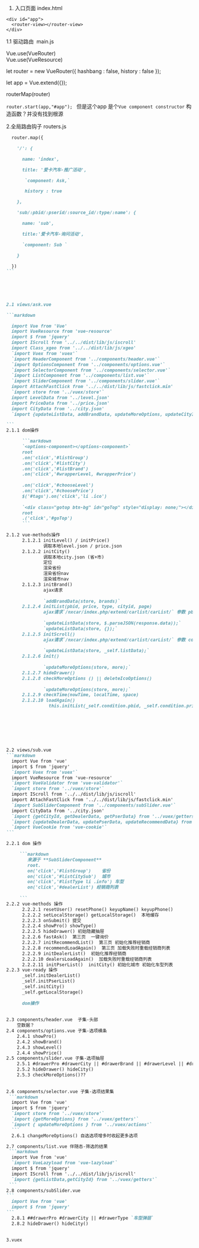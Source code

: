 1. 入口页面   index.html

```
<div id="app">
  <router-view></router-view>
</div>

```  

1.1 驱动路由  main.js  
  
  Vue.use(VueRouter)  
  Vue.use(VueResource)

  let router = new VueRouter({
    hashbang : false,
    history : false
  });

  let app = Vue.extend({});

  routerMap(router)  
    
    
`router.start(app,"#app"); ` 但是这个app 是个`Vue component constructor` 构造函数？并没有找到根源    



2.全局路由钩子  routers.js  

````markdown
  router.map({ 

    '/': {

      name: 'index',

      title: '爱卡汽车-推广活动',

       `component: Ask,`

       history : true

    },

    'sub/:pbid/:pserid/:source_id/:type/:name': {

      name: 'sub',

      title:'爱卡汽车-询问活动',

      `component: Sub `

    }

  })  
```  

  
        
  
  
2.1 views/ask.vue  

```markdown

  import Vue from 'Vue'
  import VueResource from 'vue-resource'
  import $ from 'jquery'
  import IScroll from '../../dist/lib/js/iscroll'
  import Class_xgeo from '../../dist/lib/js/xgeo'
  `import Vuex from 'vuex'`
  `import HeaderComponent from '../components/header.vue'`
  `import OptionsComponent from '../components/options.vue'`
  `import SelectorComponent from '../components/selector.vue'`
  `import ListComponent from '../components/list.vue'`
  `import SliderComponent from '../components/slider.vue'`
  import AttachFastClick from '../../dist/lib/js/fastclick.min'
  `import store from '../vuex/store'`
  import LevelData from '../level.json'
  import PriceData from '../price.json'
  import CityData from '../city.json' 
  `import {updateListData, addBrandData, updateMoreOptions, updateCityId} from '../vuex/actions'`

```
2.1.1 dom操作  

      ```markdown
      `<options-component></options-component>`
      root
      .on('click','#listGroup')
      .on('click','#listCity')
      .on('click','#listBrand')   
      .on('click','#wrapperLevel, #wrapperPrice')
      
      .on('click','#chooseLevel')
      .on('click','#choosePrice')
      $('#tags').on('click','li .ico')  
      
      `<div class="gotop btn-bg" id="goTop" style="display: none;"></div> 置顶按钮`
      root
      .('click','#goTop')
      ```   
      
2.1.2 vue-methods操作
      2.1.2.1 initLevel() / initPrice() 
              调取本地level.json / price.json
      2.1.2.2 initCity()  
              调取本地city.json (省+市)
              定位  
              渲染省份
              渲染省份nav
              渲染城市nav
      2.1.2.3 initBrand()  
              ajax请求  
              
              `addBrandData(store, brands)`  
      2.1.2.4 initList(pbid, price, type, cityid, page)
              ajax请求`/nxcar/index.php/extend/carlist/carList/` 参数 pbid, price, type, cityid, page  
              
              `updateListData(store, $.parseJSON(response.data));`  
              `updateListData(store, {});`
      2.1.2.5 initScroll()
              ajax请求`/nxcar/index.php/extend/carlist/carList/` 参数 condition.pbid....    
              
              `updateListData(store, _self.listData);`
      2.1.2.6 init()  
      
              `updateMoreOptions(store, more);`
      2.1.2.7 hideDrawer()
      2.1.2.8 checkMoreOptions () || deleteIcoOptions()
      
              `updateMoreOptions(store, more);`   
      2.1.2.9 checkTime(nowTime, localTime, space)  
      2.1.2.10 loadAgain()  
                this.initList(_self.condition.pbid, _self.condition.price, _self.condition.type, _self.condition.cityid, _self.condition.page);    
                
                
   
      
              
              
      
2.2 views/sub.vue  
```markdown
  import Vue from 'vue'
  import $ from 'jquery'
  `import Vuex from 'vuex'`
  import VueResource from 'vue-resource'
  `import VueValidator from 'vue-validator'`
  `import store from '../vuex/store'`
  import IScroll from '../../dist/lib/js/iscroll'
  import AttachFastClick from '../../dist/lib/js/fastclick.min'
  `import SubSliderComponent from '../components/subSlider.vue'`   
  import CityData from '../city.json'
  `import {getCityId, getDealerData, getPserData} from '../vuex/getters'`
  `import {updateDealerData, updatePserData, updateRecommendData} from '../vuex/actions'`
  `import VueCookie from 'vue-cookie'`  
``` 

2.2.1 dom 操作  

     ```markdown 
        来源于 **SubSliderComponent**
        root.
        on('click','#listGroup')    省份
        on('click','#listCitySub')  城市  
        on('click','#listType li .info') 车型 
        on('click','#dealerList') 经销商列表  
        
     ```
2.2.2 vue-methods 操作 
      2.2.2.1 resetUser() resetPhone() keyupName() keyupPhone()  
      2.2.2.2 setLocalStorage() getLocalStorage()  本地缓存  
      2.2.2.3 onSubmit() 提交  
      2.2.2.4 showPro() showType()  
      2.2.2.5 hideDrawer() 初始隐藏抽屉  
      2.2.2.6 fastAsk()  第三页  一键询价   
      2.2.2.7 initRecommendList()  第三页 初始化推荐经销商 
      2.2.2.8 recommendLoadAgain()  第三页 加载失败时重载经销商列表   
      2.2.2.9 initDealerList()  初始化推荐经销商   
      2.2.2.10 dealersLoadAgain()  加载失败时重载经销商列表   
      2.2.2.11 initPserList()  initCity() 初始化城市 初始化车型列表    
2.2.3 vue-ready 操作  
      _self.initDealerList()  
      _self.initPserList() 
      _self.initCity()
      _self.getLocalStorage()  
      
      dom操作  
      
      
2.3 components/header.vue  子集-头部
    空数据？
2.4 components/options.vue 子集-选项横条
    2.4.1 showPro()
    2.4.2 showBrand()
    2.4.3 showLevel()
    2.4.4 showPrice()
2.5 components/slider.vue 子集-选项抽屉
    2.5.1 #drawerPro #drawerCity || #drawerBrand || #drawerLevel || #drawerPrice
    2.5.2 hideDrawer() hideCity()
    2.5.3 checkMoreOptions()??    
    
    
2.6 components/selector.vue 子集-选项结果集
 ```markdown
  import Vue from 'vue'
  import $ from 'jquery'
  `import store from '../vuex/store'`
  `import {getMoreOptions} from '../vuex/getters'`
  `import { updateMoreOptions } from '../vuex/actions'`  
  ```
  2.6.1 changeMoreOptions() 自选选项增多时收起更多选项

2.7 components/list.vue 伴随态-筛选的结果
 ```markdown
  import Vue from 'vue'
  `import VueLazyload from 'vue-lazyload'`
  import $ from 'jquery'
  import IScroll from '../../dist/lib/js/iscroll'
  `import {getListData,getCityId} from '../vuex/getters'`
 ```  
2.8 components/subSlider.vue
```
  import Vue from 'vue'
  import $ from 'jquery'
```
  2.8.1 ##drawerPro #drawerCity || #drawerType `车型弹层`
  2.8.2 hideDrawer() hideCity()   
  
  
3.vuex
   
 
